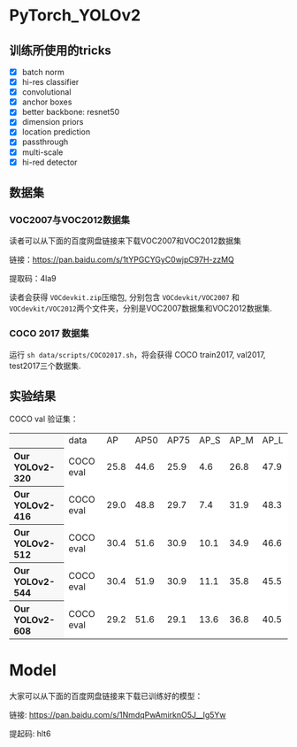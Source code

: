 # PyTorch_YOLOv2

## 训练所使用的tricks

- [x] batch norm
- [x] hi-res classifier
- [x] convolutional
- [x] anchor boxes
- [x] better backbone: resnet50
- [x] dimension priors
- [x] location prediction
- [x] passthrough
- [x] multi-scale
- [x] hi-red detector

## 数据集

### VOC2007与VOC2012数据集

读者可以从下面的百度网盘链接来下载VOC2007和VOC2012数据集

链接：https://pan.baidu.com/s/1tYPGCYGyC0wjpC97H-zzMQ 

提取码：4la9

读者会获得 ```VOCdevkit.zip```压缩包, 分别包含 ```VOCdevkit/VOC2007``` 和 ```VOCdevkit/VOC2012```两个文件夹，分别是VOC2007数据集和VOC2012数据集.

### COCO 2017 数据集

运行 ```sh data/scripts/COCO2017.sh```，将会获得 COCO train2017, val2017, test2017三个数据集.

## 实验结果

COCO val 验证集：

<table><tbody>
<tr><th align="left" bgcolor=#f8f8f8> </th>     <td bgcolor=white> data </td><td bgcolor=white> AP </td><td bgcolor=white> AP50 </td><td bgcolor=white> AP75 </td><td bgcolor=white> AP_S </td><td bgcolor=white> AP_M </td><td bgcolor=white> AP_L </td></tr>

<tr><th align="left" bgcolor=#f8f8f8> Our YOLOv2-320</th><td bgcolor=white> COCO eval </td><td bgcolor=white> 25.8 </td><td bgcolor=white> 44.6 </td><td bgcolor=white> 25.9 </td><td bgcolor=white> 4.6 </td><td bgcolor=white> 26.8 </td><td bgcolor=white> 47.9 </td></tr>

<tr><th align="left" bgcolor=#f8f8f8> Our YOLOv2-416</th><td bgcolor=white> COCO eval </td><td bgcolor=white> 29.0 </td><td bgcolor=white> 48.8 </td><td bgcolor=white> 29.7 </td><td bgcolor=white> 7.4 </td><td bgcolor=white> 31.9 </td><td bgcolor=white> 48.3 </td></tr>

<tr><th align="left" bgcolor=#f8f8f8> Our YOLOv2-512</th><td bgcolor=white> COCO eval </td><td bgcolor=white> 30.4 </td><td bgcolor=white> 51.6 </td><td bgcolor=white> 30.9 </td><td bgcolor=white> 10.1 </td><td bgcolor=white> 34.9 </td><td bgcolor=white> 46.6 </td></tr>

<tr><th align="left" bgcolor=#f8f8f8> Our YOLOv2-544</th><td bgcolor=white> COCO eval </td><td bgcolor=white> 30.4 </td><td bgcolor=white> 51.9 </td><td bgcolor=white> 30.9 </td><td bgcolor=white> 11.1 </td><td bgcolor=white> 35.8 </td><td bgcolor=white> 45.5 </td></tr>

<tr><th align="left" bgcolor=#f8f8f8> Our YOLOv2-608</th><td bgcolor=white> COCO eval </td><td bgcolor=white> 29.2 </td><td bgcolor=white> 51.6 </td><td bgcolor=white> 29.1 </td><td bgcolor=white> 13.6 </td><td bgcolor=white> 36.8 </td><td bgcolor=white> 40.5 </td></tr>
</table></tbody>


# Model

大家可以从下面的百度网盘链接来下载已训练好的模型：

链接: https://pan.baidu.com/s/1NmdqPwAmirknO5J__lg5Yw 

提起码: hlt6 
